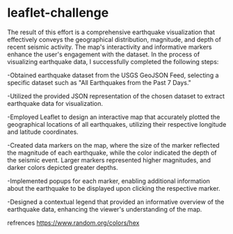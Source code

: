 # leaflet-challenge

The result of this effort is a comprehensive earthquake visualization that effectively conveys the geographical distribution, magnitude, and depth of recent seismic activity. The map's interactivity and informative markers enhance the user's engagement with the dataset. In the process of visualizing earthquake data, I successfully completed the following steps:

-Obtained earthquake dataset from the USGS GeoJSON Feed, selecting a specific dataset such as "All Earthquakes from the Past 7 Days."

-Utilized the provided JSON representation of the chosen dataset to extract earthquake data for visualization.

-Employed Leaflet to design an interactive map that accurately plotted the geographical locations of all earthquakes, utilizing their respective longitude and latitude coordinates.

-Created data markers on the map, where the size of the marker reflected the magnitude of each earthquake, while the color indicated the depth of the seismic event. Larger markers represented higher magnitudes, and darker colors depicted greater depths.

-Implemented popups for each marker, enabling additional information about the earthquake to be displayed upon clicking the respective marker.

-Designed a contextual legend that provided an informative overview of the earthquake data, enhancing the viewer's understanding of the map.



refrences 
https://www.random.org/colors/hex
